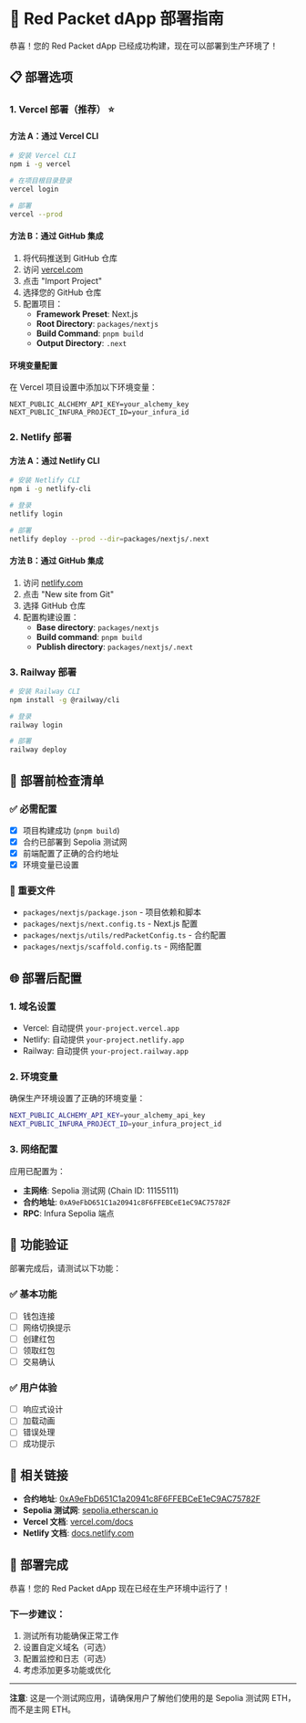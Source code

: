 # 🚀 Red Packet dApp 部署指南

恭喜！您的 Red Packet dApp 已经成功构建，现在可以部署到生产环境了！

## 📋 部署选项

### 1. **Vercel 部署（推荐）** ⭐

#### 方法 A：通过 Vercel CLI
```bash
# 安装 Vercel CLI
npm i -g vercel

# 在项目根目录登录
vercel login

# 部署
vercel --prod
```

#### 方法 B：通过 GitHub 集成
1. 将代码推送到 GitHub 仓库
2. 访问 [vercel.com](https://vercel.com)
3. 点击 "Import Project"
4. 选择您的 GitHub 仓库
5. 配置项目：
   - **Framework Preset**: Next.js
   - **Root Directory**: `packages/nextjs`
   - **Build Command**: `pnpm build`
   - **Output Directory**: `.next`

#### 环境变量配置
在 Vercel 项目设置中添加以下环境变量：
```
NEXT_PUBLIC_ALCHEMY_API_KEY=your_alchemy_key
NEXT_PUBLIC_INFURA_PROJECT_ID=your_infura_id
```

### 2. **Netlify 部署**

#### 方法 A：通过 Netlify CLI
```bash
# 安装 Netlify CLI
npm i -g netlify-cli

# 登录
netlify login

# 部署
netlify deploy --prod --dir=packages/nextjs/.next
```

#### 方法 B：通过 GitHub 集成
1. 访问 [netlify.com](https://netlify.com)
2. 点击 "New site from Git"
3. 选择 GitHub 仓库
4. 配置构建设置：
   - **Base directory**: `packages/nextjs`
   - **Build command**: `pnpm build`
   - **Publish directory**: `packages/nextjs/.next`

### 3. **Railway 部署**

```bash
# 安装 Railway CLI
npm install -g @railway/cli

# 登录
railway login

# 部署
railway deploy
```

## 🔧 部署前检查清单

### ✅ 必需配置
- [x] 项目构建成功 (`pnpm build`)
- [x] 合约已部署到 Sepolia 测试网
- [x] 前端配置了正确的合约地址
- [x] 环境变量已设置

### 📝 重要文件
- `packages/nextjs/package.json` - 项目依赖和脚本
- `packages/nextjs/next.config.ts` - Next.js 配置
- `packages/nextjs/utils/redPacketConfig.ts` - 合约配置
- `packages/nextjs/scaffold.config.ts` - 网络配置

## 🌐 部署后配置

### 1. **域名设置**
- Vercel: 自动提供 `your-project.vercel.app`
- Netlify: 自动提供 `your-project.netlify.app`
- Railway: 自动提供 `your-project.railway.app`

### 2. **环境变量**
确保生产环境设置了正确的环境变量：
```bash
NEXT_PUBLIC_ALCHEMY_API_KEY=your_alchemy_api_key
NEXT_PUBLIC_INFURA_PROJECT_ID=your_infura_project_id
```

### 3. **网络配置**
应用已配置为：
- **主网络**: Sepolia 测试网 (Chain ID: 11155111)
- **合约地址**: `0xA9eFbD651C1a20941c8F6FFEBCeE1eC9AC75782F`
- **RPC**: Infura Sepolia 端点

## 🎯 功能验证

部署完成后，请测试以下功能：

### ✅ 基本功能
- [ ] 钱包连接
- [ ] 网络切换提示
- [ ] 创建红包
- [ ] 领取红包
- [ ] 交易确认

### ✅ 用户体验
- [ ] 响应式设计
- [ ] 加载动画
- [ ] 错误处理
- [ ] 成功提示

## 🔗 相关链接

- **合约地址**: [0xA9eFbD651C1a20941c8F6FFEBCeE1eC9AC75782F](https://sepolia.etherscan.io/address/0xA9eFbD651C1a20941c8F6FFEBCeE1eC9AC75782F)
- **Sepolia 测试网**: [sepolia.etherscan.io](https://sepolia.etherscan.io)
- **Vercel 文档**: [vercel.com/docs](https://vercel.com/docs)
- **Netlify 文档**: [docs.netlify.com](https://docs.netlify.com)

## 🎉 部署完成

恭喜！您的 Red Packet dApp 现在已经在生产环境中运行了！

### 下一步建议：
1. 测试所有功能确保正常工作
2. 设置自定义域名（可选）
3. 配置监控和日志（可选）
4. 考虑添加更多功能或优化

---

**注意**: 这是一个测试网应用，请确保用户了解他们使用的是 Sepolia 测试网 ETH，而不是主网 ETH。
